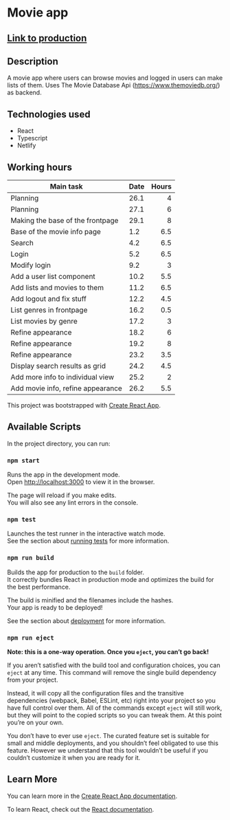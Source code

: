 # Movie app

## [Link to production](https://amazing-northcutt-a6f3bd.netlify.app/)

## Description

A movie app where users can browse movies and logged in users can make lists of them. Uses The Movie Database Api (https://www.themoviedb.org/) as backend.

## Technologies used
- React
- Typescript
- Netlify

## Working hours

| Main task                       | Date  | Hours |
| --------------------------------|:------| -----:|
|Planning                          |26.1   |   4   |
|Planning                          |27.1   |   6   |
|Making the base of the frontpage  |29.1   |   8   |
|Base of the movie info page       |1.2    |   6.5 |
|Search                            |4.2    |   6.5 |
|Login                             |5.2    |   6.5 |
|Modify login                      |9.2    |   3   |
|Add a user list component         |10.2   |   5.5 |
|Add lists and movies to them      |11.2   |   6.5 |
|Add logout and fix stuff          |12.2   |   4.5 |
|List genres in frontpage          |16.2   |   0.5 |
|List movies by genre              |17.2   |   3   |
|Refine appearance                 |18.2   |   6   |
|Refine appearance                 |19.2   |   8   |
|Refine appearance                 |23.2   |   3.5 |
|Display search results as grid    |24.2   |   4.5 |
|Add more info to individual view  |25.2   |   2   |
|Add movie info, refine appearance |26.2   |   5.5 |


This project was bootstrapped with [Create React App](https://github.com/facebook/create-react-app).

## Available Scripts

In the project directory, you can run:

### `npm start`

Runs the app in the development mode.\
Open [http://localhost:3000](http://localhost:3000) to view it in the browser.

The page will reload if you make edits.\
You will also see any lint errors in the console.

### `npm test`

Launches the test runner in the interactive watch mode.\
See the section about [running tests](https://facebook.github.io/create-react-app/docs/running-tests) for more information.

### `npm run build`

Builds the app for production to the `build` folder.\
It correctly bundles React in production mode and optimizes the build for the best performance.

The build is minified and the filenames include the hashes.\
Your app is ready to be deployed!

See the section about [deployment](https://facebook.github.io/create-react-app/docs/deployment) for more information.

### `npm run eject`

**Note: this is a one-way operation. Once you `eject`, you can’t go back!**

If you aren’t satisfied with the build tool and configuration choices, you can `eject` at any time. This command will remove the single build dependency from your project.

Instead, it will copy all the configuration files and the transitive dependencies (webpack, Babel, ESLint, etc) right into your project so you have full control over them. All of the commands except `eject` will still work, but they will point to the copied scripts so you can tweak them. At this point you’re on your own.

You don’t have to ever use `eject`. The curated feature set is suitable for small and middle deployments, and you shouldn’t feel obligated to use this feature. However we understand that this tool wouldn’t be useful if you couldn’t customize it when you are ready for it.

## Learn More

You can learn more in the [Create React App documentation](https://facebook.github.io/create-react-app/docs/getting-started).

To learn React, check out the [React documentation](https://reactjs.org/).
